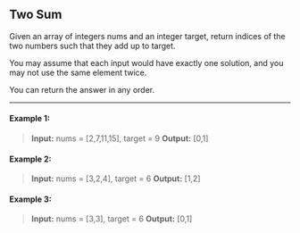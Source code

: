 ## Two Sum

Given an array of integers nums and an integer target, return indices of the two numbers such that they add up to target.

You may assume that each input would have exactly one solution, and you may not use the same element twice.

You can return the answer in any order.

---

#### Example 1:
> **Input:** nums = [2,7,11,15], target = 9
> **Output:** [0,1]

#### Example 2:
> **Input:** nums = [3,2,4], target = 6
> **Output:** [1,2]

#### Example 3:
> **Input:** nums = [3,3], target = 6
> **Output:** [0,1]
